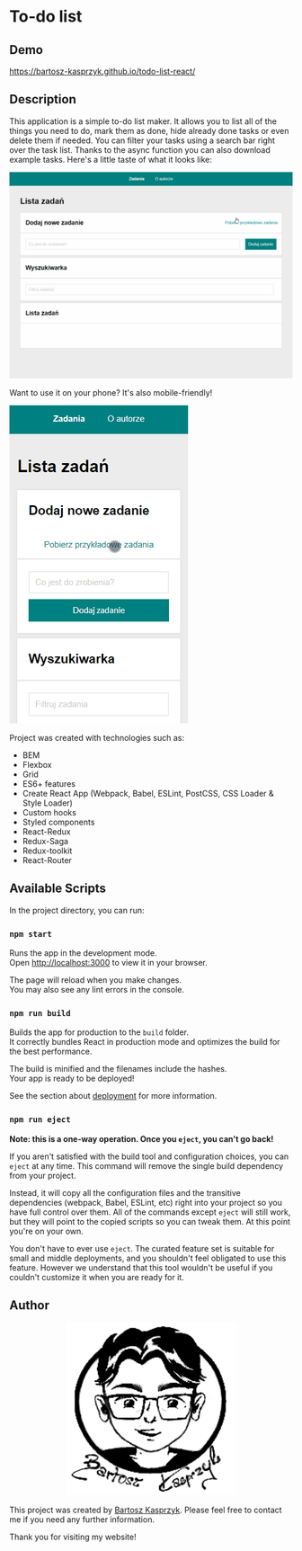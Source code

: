 # To-do list

## Demo

https://bartosz-kasprzyk.github.io/todo-list-react/

## Description

This application is a simple to-do list maker. It allows you to list all of the things you need to do, mark them as done, hide already done tasks or even delete them if needed. You can filter your tasks using a search bar right over the task list. Thanks to the async function you can also download example tasks. Here's a little taste of what it looks like:

![preview](/public/to-do-list.gif)

Want to use it on your phone? It's also mobile-friendly!

![preview on mobile](/public/to-do-list-mobile.gif)

Project was created with technologies such as:
* BEM
* Flexbox
* Grid
* ES6+ features
* Create React App (Webpack, Babel, ESLint, PostCSS, CSS Loader & Style Loader)
* Custom hooks
* Styled components
* React-Redux
* Redux-Saga
* Redux-toolkit
* React-Router

## Available Scripts

In the project directory, you can run:

### `npm start`

Runs the app in the development mode.\
Open [http://localhost:3000](http://localhost:3000) to view it in your browser.

The page will reload when you make changes.\
You may also see any lint errors in the console.

### `npm run build`

Builds the app for production to the `build` folder.\
It correctly bundles React in production mode and optimizes the build for the best performance.

The build is minified and the filenames include the hashes.\
Your app is ready to be deployed!

See the section about [deployment](https://facebook.github.io/create-react-app/docs/deployment) for more information.

### `npm run eject`

**Note: this is a one-way operation. Once you `eject`, you can't go back!**

If you aren't satisfied with the build tool and configuration choices, you can `eject` at any time. This command will remove the single build dependency from your project.

Instead, it will copy all the configuration files and the transitive dependencies (webpack, Babel, ESLint, etc) right into your project so you have full control over them. All of the commands except `eject` will still work, but they will point to the copied scripts so you can tweak them. At this point you're on your own.

You don't have to ever use `eject`. The curated feature set is suitable for small and middle deployments, and you shouldn't feel obligated to use this feature. However we understand that this tool wouldn't be useful if you couldn't customize it when you are ready for it.

## Author

<p align="center">
  <a href="https://bartosz-kasprzyk.github.io/homepage/">
    <img width="300px" src="/public/drawingsignature.png" />
  </a>
</p>

This project was created by [Bartosz Kasprzyk](https://github.com/bartosz-kasprzyk). Please feel free to contact me if you need any further information.

Thank you for visiting my website!
